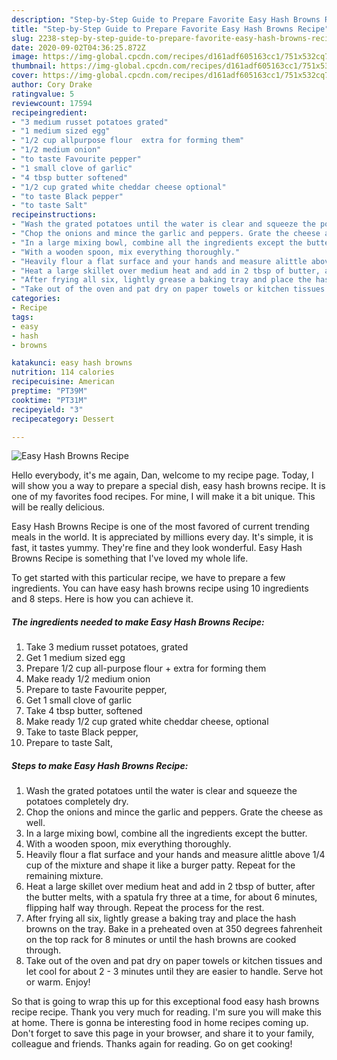 ```yaml
---
description: "Step-by-Step Guide to Prepare Favorite Easy Hash Browns Recipe"
title: "Step-by-Step Guide to Prepare Favorite Easy Hash Browns Recipe"
slug: 2238-step-by-step-guide-to-prepare-favorite-easy-hash-browns-recipe
date: 2020-09-02T04:36:25.872Z
image: https://img-global.cpcdn.com/recipes/d161adf605163cc1/751x532cq70/easy-hash-browns-recipe-recipe-main-photo.jpg
thumbnail: https://img-global.cpcdn.com/recipes/d161adf605163cc1/751x532cq70/easy-hash-browns-recipe-recipe-main-photo.jpg
cover: https://img-global.cpcdn.com/recipes/d161adf605163cc1/751x532cq70/easy-hash-browns-recipe-recipe-main-photo.jpg
author: Cory Drake
ratingvalue: 5
reviewcount: 17594
recipeingredient:
- "3 medium russet potatoes grated"
- "1 medium sized egg"
- "1/2 cup allpurpose flour  extra for forming them"
- "1/2 medium onion"
- "to taste Favourite pepper"
- "1 small clove of garlic"
- "4 tbsp butter softened"
- "1/2 cup grated white cheddar cheese optional"
- "to taste Black pepper"
- "to taste Salt"
recipeinstructions:
- "Wash the grated potatoes until the water is clear and squeeze the potatoes completely dry."
- "Chop the onions and mince the garlic and peppers. Grate the cheese as well."
- "In a large mixing bowl, combine all the ingredients except the butter."
- "With a wooden spoon, mix everything thoroughly."
- "Heavily flour a flat surface and your hands and measure alittle above 1/4 cup of the mixture and shape it like a burger patty. Repeat for the remaining mixture."
- "Heat a large skillet over medium heat and add in 2 tbsp of butter, after the butter melts, with a spatula fry three at a time, for about 6 minutes, flipping half way through. Repeat the process for the rest."
- "After frying all six, lightly grease a baking tray and place the hash browns on the tray. Bake in a preheated oven at 350 degrees fahrenheit on the top rack for 8 minutes or until the hash browns are cooked through."
- "Take out of the oven and pat dry on paper towels or kitchen tissues and let cool for about 2 - 3 minutes until they are easier to handle. Serve hot or warm. Enjoy!"
categories:
- Recipe
tags:
- easy
- hash
- browns

katakunci: easy hash browns 
nutrition: 114 calories
recipecuisine: American
preptime: "PT39M"
cooktime: "PT31M"
recipeyield: "3"
recipecategory: Dessert

---
```



![Easy Hash Browns Recipe](https://img-global.cpcdn.com/recipes/d161adf605163cc1/751x532cq70/easy-hash-browns-recipe-recipe-main-photo.jpg)

Hello everybody, it's me again, Dan, welcome to my recipe page. Today, I will show you a way to prepare a special dish, easy hash browns recipe. It is one of my favorites food recipes. For mine, I will make it a bit unique. This will be really delicious.

Easy Hash Browns Recipe is one of the most favored of current trending meals in the world. It is appreciated by millions every day. It's simple, it is fast, it tastes yummy. They're fine and they look wonderful. Easy Hash Browns Recipe is something that I've loved my whole life.




To get started with this particular recipe, we have to prepare a few ingredients. You can have easy hash browns recipe using 10 ingredients and 8 steps. Here is how you can achieve it.

<!--inarticleads1-->

##### The ingredients needed to make Easy Hash Browns Recipe:

1. Take 3 medium russet potatoes, grated
1. Get 1 medium sized egg
1. Prepare 1/2 cup all-purpose flour + extra for forming them
1. Make ready 1/2 medium onion
1. Prepare to taste Favourite pepper,
1. Get 1 small clove of garlic
1. Take 4 tbsp butter, softened
1. Make ready 1/2 cup grated white cheddar cheese, optional
1. Take to taste Black pepper,
1. Prepare to taste Salt,




<!--inarticleads2-->

##### Steps to make Easy Hash Browns Recipe:

1. Wash the grated potatoes until the water is clear and squeeze the potatoes completely dry.
1. Chop the onions and mince the garlic and peppers. Grate the cheese as well.
1. In a large mixing bowl, combine all the ingredients except the butter.
1. With a wooden spoon, mix everything thoroughly.
1. Heavily flour a flat surface and your hands and measure alittle above 1/4 cup of the mixture and shape it like a burger patty. Repeat for the remaining mixture.
1. Heat a large skillet over medium heat and add in 2 tbsp of butter, after the butter melts, with a spatula fry three at a time, for about 6 minutes, flipping half way through. Repeat the process for the rest.
1. After frying all six, lightly grease a baking tray and place the hash browns on the tray. Bake in a preheated oven at 350 degrees fahrenheit on the top rack for 8 minutes or until the hash browns are cooked through.
1. Take out of the oven and pat dry on paper towels or kitchen tissues and let cool for about 2 - 3 minutes until they are easier to handle. Serve hot or warm. Enjoy!




So that is going to wrap this up for this exceptional food easy hash browns recipe recipe. Thank you very much for reading. I'm sure you will make this at home. There is gonna be interesting food in home recipes coming up. Don't forget to save this page in your browser, and share it to your family, colleague and friends. Thanks again for reading. Go on get cooking!
